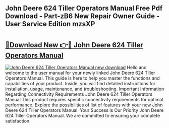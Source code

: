 ## John Deere 624 Tiller Operators Manual Free Pdf Download - Part-zB6 New Repair Owner Guide - User Service Edition mzsXP

# <h2><a href="http://bc66196.oget.top/?id=John+Deere+624+Tiller+Operators+Manual">🔗Download New 👉🔴 John Deere 624 Tiller Operators Manual</a></h2>

[![John Deere 624 Tiller Operators Manual new download](https://i.imgur.com/5g1atiW.png)](http://bc66196.oget.top/?id=John+Deere+624+Tiller+Operators+Manual)
Hello and welcome to the user manual for your newly linked John Deere 624 Tiller Operators Manual. This guide is here to help you master the functions and capabilities of your product. Inside, you will find detailed instructions for installation, usage, maintenance, and troubleshooting. Important Information Regarding Connectivity Requirements John Deere 624 Tiller Operators Manual This product requires specific connectivity requirements for optimal performance. Explore the possibilities of list of features with your new John Deere 624 Tiller Operators Manual. Your Success is Our Priority John Deere 624 Tiller Operators Manual. We are committed to ensuring your complete satisfaction.
